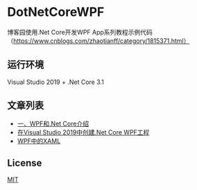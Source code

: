 # DotNetCoreWPF
博客园使用.Net Core开发WPF App系列教程示例代码（https://www.cnblogs.com/zhaotianff/category/1815371.html）


## 运行环境
Visual Studio 2019 + .Net Core 3.1


## 文章列表
* [一、WPF和.Net Core介绍](https://www.cnblogs.com/zhaotianff/p/13373111.html)
* [在Visual Studio 2019中创建.Net Core WPF工程](https://www.cnblogs.com/zhaotianff/p/13395760.html)
* [WPF中的XAML](https://www.cnblogs.com/zhaotianff/p/13398156.html)


## License
[MIT](LICENSE)

